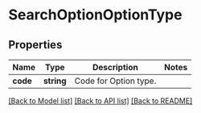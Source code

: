 # SearchOptionOptionType

## Properties
Name | Type | Description | Notes
------------ | ------------- | ------------- | -------------
**code** | **string** | Code for Option type. | 

[[Back to Model list]](../../README.md#documentation-for-models) [[Back to API list]](../../README.md#documentation-for-api-endpoints) [[Back to README]](../../README.md)

